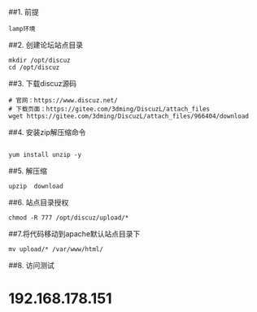 ##1. 前提
```shell
lamp环境
```
##2. 创建论坛站点目录
```shell
mkdir /opt/discuz
cd /opt/discuz
```
##3. 下载discuz源码
```shell
# 官网：https://www.discuz.net/
# 下载页面：https://gitee.com/3dming/DiscuzL/attach_files
wget https://gitee.com/3dming/DiscuzL/attach_files/966404/download
```
##4. 安装zip解压缩命令
```shell

yum install unzip -y 
```
##5. 解压缩
```shell
upzip  download
```
##6. 站点目录授权
```shell
chmod -R 777 /opt/discuz/upload/*
```
##7.将代码移动到apache默认站点目录下
```shell
mv upload/* /var/www/html/
```
##8. 访问测试

# 192.168.178.151
```